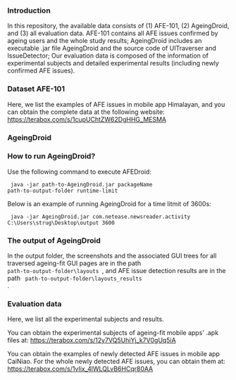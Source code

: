 ### Introduction
In this repository, the available data consists of (1) AFE-101, (2) AgeingDroid, and (3) all evaluation data. 
AFE-101 contains all AFE issues confirmed by ageing users and the whole study results; 
AgeingDroid includes an executable .jar file AgeingDroid and the source code of UITraverser and IssueDetector;
Our evaluation data is composed of the information of experimental subjects and detailed experimental results (including newly confirmed AFE issues).

### Dataset AFE-101
Here, we list the examples of AFE issues in mobile app Himalayan, and you can obtain the complete data at the following website:
https://terabox.com/s/1cupUChtZW62DgHHG_MESMA

### AgeingDroid
### How to run AgeingDroid?
Use the following command to execute AFEDroid:

<code> java -jar path-to-AgeingDroid.jar packageName path-to-output-folder runtime-limit </code>

Below is an example of running AgeingDroid for a time litmit of 3600s:

<code> java -jar AgeingDroid.jar com.netease.newsreader.activity C:\Users\strug\Desktop\output 3600 </code>

### The output of AgeingDroid

In the output folder, the screenshots and the associated GUI trees for all traversed ageing-fit GUI pages are in the path <code> path-to-output-folder\layouts </code>, and AFE issue detection results are in the path <code> path-to-output-folder\layouts_results </code>.

### Evaluation data
Here, we list all the experimental subjects and results.

You can obtain the experimental subjects of ageing-fit mobile apps' .apk files at: https://terabox.com/s/12y7VQ5UhiYj_k7V0gUq5iA

You can obtain the examples of newly detected AFE issues in mobile app CaiNiao.
For the whole newly detected AFE issues, you can obtain them at: https://terabox.com/s/1vIix_4lWLQLvB6HCqr80AA



